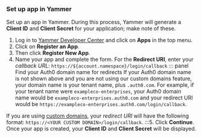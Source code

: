 ### Set up app in Yammer
Set up an app in Yammer. During this process, Yammer will generate a **Client ID** and **Client Secret** for your application; make note of these.
1. Log in to [Yammer Developer Center](https://developer.yammer.com/) and click on **Apps** in the top menu.
2. Click on **Register an App**.
3. Then click **Register New App**.
4. Name your app and complete the form. For the **Redirect URI**, enter your <dfn data-key="callback">callback URL</dfn>:
  `https://${account.namespace}/login/callback`
::: panel Find your Auth0 domain name for redirects
If your Auth0 domain name is not shown above and you are not using our custom domains feature, your domain name is your tenant name, plus `.auth0.com`. For example, if your tenant name were `exampleco-enterprises`, your Auth0 domain name would be `exampleco-enterprises.auth0.com` and your redirect URI would be `https://exampleco-enterprises.auth0.com/login/callback`.

If you are using [custom domains](/custom-domains), your <dfn data-key="callback">redirect URI</dfn> will have the following format: `https://<YOUR CUSTOM DOMAIN>/login/callback`.
:::5. Click **Continue**. Once your app is created, your **Client ID** and **Client Secret** will be displayed.

